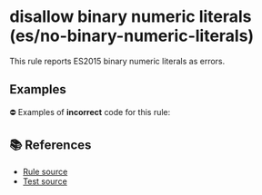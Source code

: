 # disallow binary numeric literals (es/no-binary-numeric-literals)

This rule reports ES2015 binary numeric literals as errors.

## Examples

⛔ Examples of **incorrect** code for this rule:

<eslint-playground type="bad" code="/*eslint es/no-binary-numeric-literals: error */
let a = 0b1010
" />

## 📚 References

- [Rule source](https://github.com/mysticatea/eslint-plugin-es/blob/v3.0.0/lib/rules/no-binary-numeric-literals.js)
- [Test source](https://github.com/mysticatea/eslint-plugin-es/blob/v3.0.0/tests/lib/rules/no-binary-numeric-literals.js)
